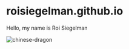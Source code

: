 # roisiegelman.github.io


Hello, my name is Roi Siegelman

![chinese-dragon](https://github.com/roisiegelman/roisiegelman.github.io/assets/166688546/17217f62-4751-4bc5-af6f-a8ea889c707d)
